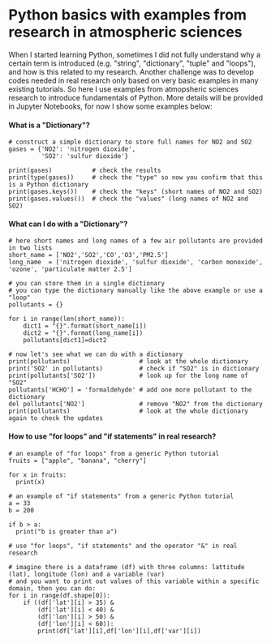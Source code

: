# Python basics with examples from research in atmospheric sciences

When I started learning Python, sometimes I did not fully understand why a certain term is introduced (e.g. "string", "dictionary", "tuple" and "loops"), and how is this related to my research. Another challenge was to develop codes needed in real research only based on very basic examples in many existing tutorials. So here I use examples from atmopsheric sciences research to introduce fundamentals of Python. More details will be provided in Jupyter Notebooks, for now I show some examples below:

#### What is a "Dictionary"?
```
# construct a simple dictionary to store full names for NO2 and SO2
gases = {'NO2': 'nitrogen dioxide',
         'SO2': 'sulfur dioxide'}

print(gases)           # check the results
print(type(gases))     # check the "type" so now you confirm that this is a Python dictionary
print(gases.keys())    # check the "keys" (short names of NO2 and SO2)
print(gases.values())  # check the "values" (long names of NO2 and SO2)
```

#### What can I do with a "Dictionary"?
```
# here short names and long names of a few air pollutants are provided in two lists
short_name = ['NO2','SO2','CO','O3','PM2.5']
long_name  = ['nitrogen dioxide', 'sulfur dioxide', 'carbon monoxide', 'ozone', 'particulate matter 2.5']

# you can store them in a single dictionary
# you can type the dictionary manually like the above example or use a "loop"
pollutants = {}

for i in range(len(short_name)):
    dict1 = "{}".format(short_name[i])
    dict2 = "{}".format(long_name[i])
    pollutants[dict1]=dict2

# now let's see what we can do with a dictionary
print(pollutants)                   # look at the whole dictionary
print('SO2' in pollutants)          # check if "SO2" is in dictionary
print(pollutants['SO2'])            # look up for the long name of "SO2" 
pollutants['HCHO'] = 'formaldehyde' # add one more pollutant to the dictionary
del pollutants['NO2']               # remove "NO2" from the dictionary
print(pollutants)                   # look at the whole dictionary again to check the updates
```

#### How to use "for loops" and "if statements" in real research?
```
# an example of "for loops" from a generic Python tutorial
fruits = ["apple", "banana", "cherry"]

for x in fruits:
  print(x)
```

```
# an example of "if statements" from a generic Python tutorial
a = 33
b = 200

if b > a:
  print("b is greater than a")

```

```
# use "for loops", "if statements" and the operator "&" in real research

# imagine there is a dataframe (df) with three columns: lattitude (lat), longitude (lon) and a variable (var)
# and you want to print out values of this variable within a specific domain, then you can do:
for i in range(df.shape[0]):
    if ((df['lat'][i] > 35) &
        (df['lat'][i] < 40) &
        (df['lon'][i] > 50) &
        (df['lon'][i] < 60)):
        print(df['lat'][i],df['lon'][i],df['var'][i])
```
